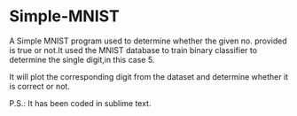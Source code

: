 # Simple-MNIST
A Simple MNIST program used to determine whether the given no. provided is true or not.It used the MNIST database to train binary classifier to determine the single digit,in this case 5.

It will plot the corresponding digit from the dataset and determine whether it is correct or not. 

P.S.: It has been coded in sublime text.
